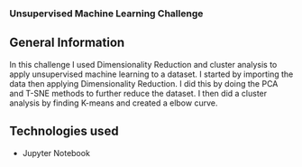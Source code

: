 ### Unsupervised Machine Learning Challenge

## General Information
In this challenge I used Dimensionality Reduction and cluster analysis to apply unsupervised machine learning to a dataset. I started by importing the data then applying Dimensionality Reduction. I did this by doing the PCA and T-SNE methods to further reduce the dataset. I then did a cluster analysis by finding K-means and created a elbow curve.

## Technologies used 
* Jupyter Notebook

